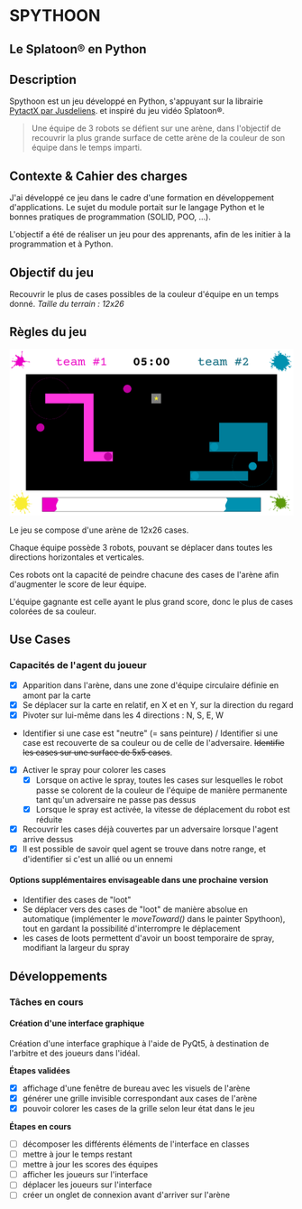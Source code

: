 # SPYTHOON

## Le Splatoon® en Python

## Description

Spythoon est un jeu développé en Python, s'appuyant sur la librairie [PytactX par Jusdeliens](https://jusdeliens.com/). et inspiré du jeu vidéo Splatoon®.

> Une équipe de 3 robots se défient sur une arène, dans l'objectif de recouvrir la plus grande surface de cette arène de la couleur de son équipe dans le temps imparti.

## Contexte & Cahier des charges

J'ai développé ce jeu dans le cadre d'une formation en développement d'applications. Le sujet du module portait sur le langage Python et le bonnes pratiques de programmation (SOLID, POO, ...).

L'objectif a été de réaliser un jeu pour des apprenants, afin de les initier à la programmation et à Python.

## Objectif du jeu

Recouvrir le plus de cases possibles de la couleur d'équipe en un temps donné.
_Taille du terrain : 12x26_

## Règles du jeu

![maquette du jeu](docs/maquette.png)

Le jeu se compose d'une arène de 12x26 cases.

Chaque équipe possède 3 robots, pouvant se déplacer dans toutes les directions horizontales et verticales.

Ces robots ont la capacité de peindre chacune des cases de l'arène afin d'augmenter le score de leur équipe.

L'équipe gagnante est celle ayant le plus grand score, donc le plus de cases colorées de sa couleur.

## Use Cases

### Capacités de l'agent du joueur

- [x] Apparition dans l'arène, dans une zone d'équipe circulaire définie en amont par la carte
- [x] Se déplacer sur la carte en relatif, en X et en Y, sur la direction du regard
- [x] Pivoter sur lui-même dans les 4 directions : N, S, E, W

- Identifier si une case est "neutre" (= sans peinture) / Identifier si une case est recouverte de sa couleur ou de celle de l'adversaire. ~~Identifie les cases sur une surface de 5x5 cases~~.
- [x] Activer le spray pour colorer les cases
  - [x] Lorsque on active le spray, toutes les cases sur lesquelles le robot passe se colorent de la couleur de l'équipe de manière permanente tant qu'un adversaire ne passe pas dessus
  - [x] Lorsque le spray est activée, la vitesse de déplacement du robot est réduite
- [x] Recouvrir les cases déjà couvertes par un adversaire lorsque l'agent arrive dessus
- [x] Il est possible de savoir quel agent se trouve dans notre range, et d'identifier si c'est un allié ou un ennemi

#### Options supplémentaires envisageable dans une prochaine version

- Identifier des cases de "loot"
- Se déplacer vers des cases de "loot" de manière absolue en automatique (implémenter le _moveToward()_ dans le painter Spythoon), tout en gardant la possibilité d'interrompre le déplacement
- les cases de loots permettent d'avoir un boost temporaire de spray, modifiant la largeur du spray

## Développements

### Tâches en cours

#### Création d'une interface graphique

Création d'une interface graphique à l'aide de PyQt5, à destination de l'arbitre et des joueurs dans l'idéal.

**Étapes validées**

- [x] affichage d'une fenêtre de bureau avec les visuels de l'arène
- [x] générer une grille invisible correspondant aux cases de l'arène
- [x] pouvoir colorer les cases de la grille selon leur état dans le jeu

**Étapes en cours**

- [ ] décomposer les différents éléments de l'interface en classes
- [ ] mettre à jour le temps restant
- [ ] mettre à jour les scores des équipes
- [ ] afficher les joueurs sur l'interface
- [ ] déplacer les joueurs sur l'interface
- [ ] créer un onglet de connexion avant d'arriver sur l'arène
